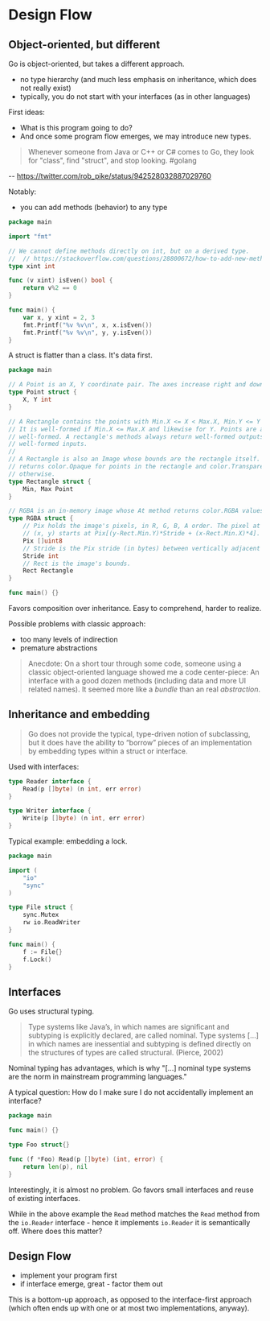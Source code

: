 # Design Flow

## Object-oriented, but different

Go is object-oriented, but takes a different approach.

* no type hierarchy (and much less emphasis on inheritance, which does not really exist)
* typically, you do not start with your interfaces (as in other languages)

First ideas:

* What is this program going to do?
* And once some program flow emerges, we may introduce new types.

> Whenever someone from Java or C++ or C# comes to Go, they look for "class",
> find "struct", and stop looking. #golang

-- https://twitter.com/rob_pike/status/942528032887029760


Notably:

* you can add methods (behavior) to any type

[embedmd]:# (../x/addmethod/main.go)
```go
package main

import "fmt"

// We cannot define methods directly on int, but on a derived type.
// 	// https://stackoverflow.com/questions/28800672/how-to-add-new-methods-to-an-existing-type-in-go
type xint int

func (v xint) isEven() bool {
	return v%2 == 0
}

func main() {
	var x, y xint = 2, 3
	fmt.Printf("%v %v\n", x, x.isEven())
	fmt.Printf("%v %v\n", y, y.isEven())
}
```

A struct is flatter than a class. It's data first.

[embedmd]:# (../x/rgba/main.go)
```go
package main

// A Point is an X, Y coordinate pair. The axes increase right and down.
type Point struct {
	X, Y int
}

// A Rectangle contains the points with Min.X <= X < Max.X, Min.Y <= Y < Max.Y.
// It is well-formed if Min.X <= Max.X and likewise for Y. Points are always
// well-formed. A rectangle's methods always return well-formed outputs for
// well-formed inputs.
//
// A Rectangle is also an Image whose bounds are the rectangle itself. At
// returns color.Opaque for points in the rectangle and color.Transparent
// otherwise.
type Rectangle struct {
	Min, Max Point
}

// RGBA is an in-memory image whose At method returns color.RGBA values.
type RGBA struct {
	// Pix holds the image's pixels, in R, G, B, A order. The pixel at
	// (x, y) starts at Pix[(y-Rect.Min.Y)*Stride + (x-Rect.Min.X)*4].
	Pix []uint8
	// Stride is the Pix stride (in bytes) between vertically adjacent pixels.
	Stride int
	// Rect is the image's bounds.
	Rect Rectangle
}

func main() {}
```

Favors composition over inheritance. Easy to comprehend, harder to realize.

Possible problems with classic approach:

* too many levels of indirection
* premature abstractions

> Anecdote: On a short tour through some code, someone using a classic
> object-oriented language showed me a code center-piece: An interface with a
> good dozen methods (including data and more UI related names). It seemed more
> like a *bundle* than an real *abstraction*.


## Inheritance and embedding

> Go does not provide the typical, type-driven notion of subclassing, but it
> does have the ability to “borrow” pieces of an implementation by embedding
> types within a struct or interface.

Used with interfaces:

[embedmd]:# (../x/iointerfaces/main.go /type Reader/ $)
```go
type Reader interface {
	Read(p []byte) (n int, err error)
}

type Writer interface {
	Write(p []byte) (n int, err error)
}
```

Typical example: embedding a lock.

[embedmd]:# (../x/embedlock/main.go)
```go
package main

import (
	"io"
	"sync"
)

type File struct {
	sync.Mutex
	rw io.ReadWriter
}

func main() {
	f := File{}
	f.Lock()
}
```

## Interfaces

Go uses structural typing.

> Type systems like Java’s, in which names are significant and subtyping is
explicitly declared, are called nominal. Type systems [...] in which names are
inessential and subtyping is defined directly on the structures of types are
called structural. (Pierce, 2002)

Nominal typing has advantages, which is why "[...] nominal type systems are the
norm in mainstream programming languages."

A typical question: How do I make sure I do not accidentally implement an interface?

[embedmd]:# (../x/readerimpl/main.go)
```go
package main

func main() {}

type Foo struct{}

func (f *Foo) Read(p []byte) (int, error) {
	return len(p), nil
}
```

Interestingly, it is almost no problem. Go favors small interfaces and reuse of
existing interfaces.

While in the above example the `Read` method matches the `Read` method from the
`io.Reader` interface - hence it implements `io.Reader` it is semantically off.
Where does this matter?

## Design Flow

* implement your program first
* if interface emerge, great - factor them out

This is a bottom-up approach, as opposed to the interface-first approach (which
often ends up with one or at most two implementations, anyway). 

